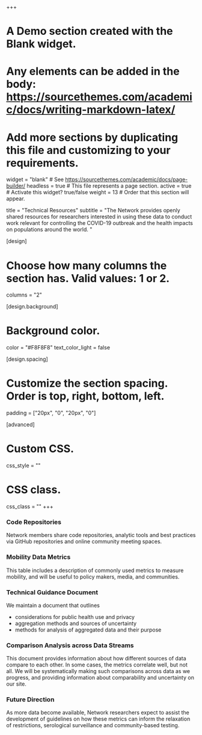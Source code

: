 +++
# A Demo section created with the Blank widget.
# Any elements can be added in the body: https://sourcethemes.com/academic/docs/writing-markdown-latex/
# Add more sections by duplicating this file and customizing to your requirements.

widget = "blank"  # See https://sourcethemes.com/academic/docs/page-builder/
headless = true  # This file represents a page section.
active = true  # Activate this widget? true/false
weight = 13  # Order that this section will appear.

title = "Technical Resources"
subtitle = "The Network provides openly shared resources for researchers interested in using these data to conduct work relevant for controlling the COVID-19 outbreak and the health impacts on populations around the world. "

[design]
  # Choose how many columns the section has. Valid values: 1 or 2.
  columns = "2"

[design.background]
  # Background color.
  color = "#F8F8F8"
  text_color_light = false

[design.spacing]
  # Customize the section spacing. Order is top, right, bottom, left.
  padding = ["20px", "0", "20px", "0"]

[advanced]
 # Custom CSS. 
 css_style = ""
 
 # CSS class.
 css_class = ""
+++

### Code Repositories

Network members share code repositories, analytic tools and best practices via GitHub repositories and online community meeting spaces. 

### Mobility Data Metrics

This table includes a description of commonly used metrics to measure mobility, and will be useful to policy makers, media, and communities.

### Technical Guidance Document

We maintain a document that outlines

- considerations for public health use and privacy
- aggregation methods and sources of uncertainty
- methods for analysis of aggregated data and their purpose

### Comparison Analysis across Data Streams

This document provides information about how different sources of data compare to each other. In some cases, the metrics correlate well, but not all. We will be systematically making such comparisons across data as we progress, and providing information about comparability and uncertainty on our site. 

### Future Direction

As more data become available, Network researchers expect to assist the development of guidelines on how these metrics can inform the relaxation of restrictions, serological surveillance and community-based testing. 
